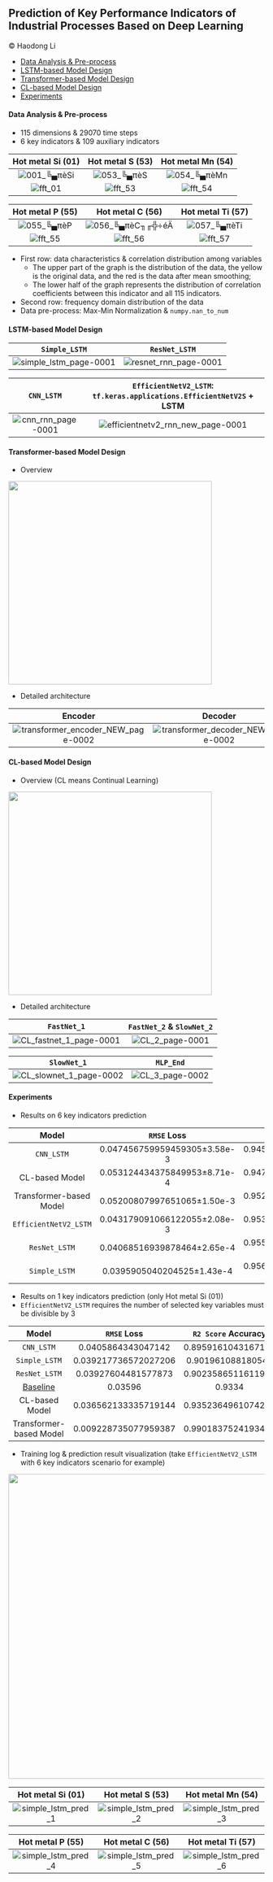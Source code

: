 ## Prediction of Key Performance Indicators of Industrial Processes Based on Deep Learning

&copy; Haodong Li

- [Data Analysis & Pre-process](#part_1) 
- [LSTM-based Model Design](#part_2) 
- [Transformer-based Model Design](#part_3) 
- [CL-based Model Design](#part_4) 
- [Experiments](#part_5)

<a name="part_1"/>

#### Data Analysis & Pre-process

- 115 dimensions & 29070 time steps
- 6 key indicators & 109 auxiliary indicators

| Hot metal Si (01)| Hot metal S (53)|Hot metal Mn (54)|
|:---:|:---:|:---:|
|![001_╚▄πèSi](https://user-images.githubusercontent.com/67775090/236666136-cea58945-164c-4d6e-b719-cfa2d785783a.png) | ![053_╚▄πèS](https://user-images.githubusercontent.com/67775090/236666139-efd36878-35a7-4696-94b1-cda60b6e5359.png) | ![054_╚▄πèMn](https://user-images.githubusercontent.com/67775090/236666142-8cf6fd88-2f55-490e-900a-b4e52b932c6c.png) |
| ![fft_01](https://user-images.githubusercontent.com/67775090/236666220-4b702032-71dd-4fc9-ba6f-994ae297bcb3.png) | ![fft_53](https://user-images.githubusercontent.com/67775090/236666225-20906cd1-ee29-49ae-8426-9465f802c4d8.png) | ![fft_54](https://user-images.githubusercontent.com/67775090/236666227-7aa62db7-6db2-4d10-9cb3-5b8d0724f059.png) |

|Hot metal P (55)|Hot metal C (56)|Hot metal Ti (57)|
|:---:|:---:|:---:|
| ![055_╚▄πèP](https://user-images.githubusercontent.com/67775090/236666146-b8b0e3d0-52d5-49f9-b45b-3171fbd984c8.png) | ![056_╚▄πèC╖╓╬÷éÄ](https://user-images.githubusercontent.com/67775090/236666149-0469cf40-e8fe-4fd3-944d-b8a73ec106c6.png) | ![057_╚▄πèTi](https://user-images.githubusercontent.com/67775090/236666151-a32cf8ec-d77b-45cd-8e8a-cf83b5755a65.png) |
| ![fft_55](https://user-images.githubusercontent.com/67775090/236666228-9cda92d2-773e-42c5-87e9-cee944fb4fdf.png) | ![fft_56](https://user-images.githubusercontent.com/67775090/236666230-b807239d-0984-4b46-9a29-1014c2996041.png) | ![fft_57](https://user-images.githubusercontent.com/67775090/236666233-c3125121-e9b6-4f39-beee-7c88d83abb9d.png) |

- First row: data characteristics & correlation distribution among variables 
  - The upper part of the graph is the distribution of the data, the yellow is the original data, and the red is the data after mean smoothing;
  - The lower half of the graph represents the distribution of correlation coefficients between this indicator and all 115 indicators.
- Second row: frequency domain distribution of the data
- Data pre-process: Max-Min Normalization & `numpy.nan_to_num`

<a name="part_2"/>

#### LSTM-based Model Design

|`Simple_LSTM`|`ResNet_LSTM`|
|:---:|:---:|
| ![simple_lstm_page-0001](https://user-images.githubusercontent.com/67775090/236666697-f60d837d-6c7d-4947-b506-e99f38a60151.jpg) | ![resnet_rnn_page-0001](https://user-images.githubusercontent.com/67775090/236666722-beb9ad23-637f-4a78-bbbe-4abc3dc5fd27.jpg)|

|`CNN_LSTM`|`EfficientNetV2_LSTM`: `tf.keras.applications.EfficientNetV2S` + LSTM|
|:---:|:---:|
| ![cnn_rnn_page-0001](https://user-images.githubusercontent.com/67775090/236666711-45f47700-4de7-4768-90a3-55b3b0bab9de.jpg)  | ![efficientnetv2_rnn_new_page-0001](https://user-images.githubusercontent.com/67775090/236666728-0cf44c38-385c-4754-a47b-798445a15c14.jpg) |

<a name="part_3"/>

#### Transformer-based Model Design

- Overview

<img src="https://user-images.githubusercontent.com/67775090/236666860-d896c799-1882-4ae5-8b7b-26b06758b0a1.jpg" width="400">

- Detailed architecture

|Encoder|Decoder|
|:---:|:---:|
| ![transformer_encoder_NEW_page-0002](https://user-images.githubusercontent.com/67775090/236666894-95b5f0ba-b382-4be1-a33e-c9c58c480b86.jpg) | ![transformer_decoder_NEW_page-0002](https://user-images.githubusercontent.com/67775090/236666889-5b7d862a-e36e-4ec1-8d0f-e7a83aa3c7cb.jpg) |

<a name="part_4"/>

#### CL-based Model Design

- Overview (CL means Continual Learning)

<img src="https://user-images.githubusercontent.com/67775090/236666950-413e37c1-060b-40dd-a211-b54416b876b4.jpg" width="400">

- Detailed architecture

|`FastNet_1`| `FastNet_2` & `SlowNet_2`|
|:---:|:---:|
| ![CL_fastnet_1_page-0001](https://user-images.githubusercontent.com/67775090/236666965-91c9c2bd-db2e-42de-a34a-de1dc7db63b5.jpg) | ![CL_2_page-0001](https://user-images.githubusercontent.com/67775090/236667017-51919fa3-b053-4b48-9f3a-3e49aa995cf7.jpg)  |

|`SlowNet_1`|`MLP_End`|
|:---:|:---:|
| ![CL_slownet_1_page-0002](https://user-images.githubusercontent.com/67775090/236667660-813a65e0-c267-4533-83f4-7a012a33d934.jpg) | ![CL_3_page-0002](https://user-images.githubusercontent.com/67775090/236667672-5f519c97-ce24-49ea-ba39-504eafc13be2.jpg)|

<a name="part_5"/>

#### Experiments

- Results on 6 key indicators prediction

| Model               | `RMSE` Loss                    | `R2 Score` Accuracy          |
|:-------------------:|:----------------------------:|:--------------------------:|
| `CNN_LSTM`            | 0.047456759959459305±3.58e-3 | 0.9457983374595642±6.59e-3 |
| CL-based Model           | 0.053124434375849953±8.71e-4 | 0.9473923005326821±2.04e-3 |
| Transformer-based Model  | 0.05200807997651065±1.50e-3  | 0.9524179648107557±2.88e-3 |
| `EfficientNetV2_LSTM` | 0.043179091066122055±2.08e-3 | 0.9531577825546265±3.95e-3 |
| `ResNet_LSTM`         | 0.04068516939878464±2.65e-4  | 0.9558192491531372±3.10e-4 |
| `Simple_LSTM`         | 0.0395905040204525±1.43e-4   | 0.9569856524467468±1.75e-4 |

- Results on 1 key indicators prediction (only Hot metal Si (01))
- `EfficientNetV2_LSTM` requires the number of selected key variables must be divisible by 3

| Model             | `RMSE` Loss            | `R2 Score` Accuracy  |
|:-----------------:|:--------------------:|:------------------:|
| `CNN_LSTM`          | 0.0405864343047142   | 0.8959161043167114 |
| `Simple_LSTM`       | 0.039217736572027206 | 0.901961088180542  |
| `ResNet_LSTM`       | 0.03927604481577873  | 0.9023586511611938 |
| [Baseline](https://ieeexplore.ieee.org/document/9882520/)          | 0.03596              | 0.9334             |
| CL-based Model          | 0.036562133335719144 | 0.9352364961074216 |
| Transformer-based Model | 0.009228735077959387 | 0.9901837524193436 |

- Training log & prediction result visualization (take `EfficientNetV2_LSTM` with 6 key indicators scenario for example)

<img src="https://user-images.githubusercontent.com/67775090/236668233-bd5e0be4-438b-4c86-8fc2-bcf62a2aa78e.png" width="600">

| Hot metal Si (01)| Hot metal S (53)|Hot metal Mn (54)|
|:---:|:---:|:---:|
| ![simple_lstm_pred_1](https://user-images.githubusercontent.com/67775090/236668238-abeaab26-0b7c-4ddf-b941-5d1fd83a220d.png) | ![simple_lstm_pred_2](https://user-images.githubusercontent.com/67775090/236668247-4a6f541a-3d55-4c54-9bdb-f568bdb60e66.png)  | ![simple_lstm_pred_3](https://user-images.githubusercontent.com/67775090/236668258-fa150840-2d48-4210-8562-848728d532f0.png)  |

|Hot metal P (55)|Hot metal C (56)|Hot metal Ti (57)|
|:---:|:---:|:---:|
|![simple_lstm_pred_4](https://user-images.githubusercontent.com/67775090/236668264-03852b4c-4d9d-46ee-86da-364bf26f68c0.png)  | ![simple_lstm_pred_5](https://user-images.githubusercontent.com/67775090/236668268-f2b6f057-134d-4067-9e4a-940932da2408.png)  |![simple_lstm_pred_6](https://user-images.githubusercontent.com/67775090/236668272-d573d292-bd1c-4acc-80ae-f385e9d6fc46.png)  |

